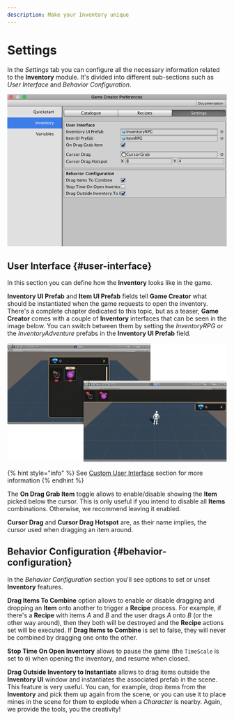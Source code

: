 ```yaml
---
description: Make your Inventory unique
---
```


# Settings

In the _Settings_ tab you can configure all the necessary information related to the **Inventory** module. It's divided into different sub-sections such as _User Interface_ and _Behavior Configuration_.

![](../../.gitbook/assets/inventory-settings.jpg)

## User Interface {#user-interface}

In this section you can define how the **Inventory** looks like in the game.

**Inventory UI Prefab** and **Item UI Prefab** fields tell **Game Creator** what should be instantiated when the game requests to open the inventory. There's a complete chapter dedicated to this topic, but as a teaser, **Game Creator** comes with a couple of **Inventory** interfaces that can be seen in the image below. You can switch between them by setting the _InventoryRPG_ or the _InventoryAdventure_ prefabs in the **Inventory UI Prefab** field.

![\(Inventory comes with two skins: RPG Inventory and Adventure Inventory\)](../../.gitbook/assets/inventory-skins.jpg)

{% hint style="info" %}
See [Custom User Interface](../custom-inventory-ui.md) section for more information
{% endhint %}

The **On Drag Grab Item** toggle allows to enable/disable showing the **Item** picked below the cursor. This is only useful if you intend to disable all **Items** combinations. Otherwise, we recommend leaving it enabled.

**Cursor Drag** and **Cursor Drag Hotspot** are, as their name implies, the cursor used when dragging an item around.

## Behavior Configuration {#behavior-configuration}

In the _Behavior Configuration_ section you'll see options to set or unset **Inventory** features.

**Drag Items To Combine** option allows to enable or disable dragging and dropping an **Item** onto another to trigger a **Recipe** process. For example, if there's a **Recipe** with items _A_ and _B_ and the user drags _A_ onto _B_ \(or the other way around\), then they both will be destroyed and the **Recipe** actions set will be executed. If **Drag Items to Combine** is set to false, they will never be combined by dragging one onto the other.

**Stop Time On Open Inventory** allows to pause the game \(the `TimeScale` is set to `0`\) when opening the inventory, and resume when closed.

**Drag Outside Inventory to Instantiate** allows to drag items outside the **Inventory UI** window and instantiates the associated prefab in the scene. This feature is very useful. You can, for example, drop items from the **Inventory** and pick them up again from the scene, or you can use it to place mines in the scene for them to explode when a _Character_ is nearby. Again, we provide the tools, you the creativity!

